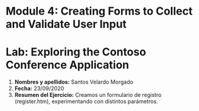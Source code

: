 ﻿# Module 4: Creating Forms to Collect and Validate User Input
# Lab: Exploring the Contoso Conference Application



1. **Nombres y apellidos:** Santos Velardo Morgado	
2. **Fecha:** 23/09/2020
3. **Resumen del Ejercicio:** Creamos un formulario de registro   (register.htm), experimentando con distintos parámetros.

